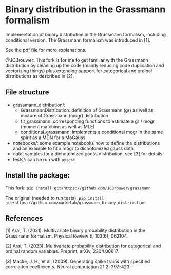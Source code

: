 # Binary distribution in the Grassmann formalism
Implementation of binary distribution in the Grassmann formalism, including conditional version.
The Grassmann formalism was introduced in [1].

See the [pdf](https://github.com/mackelab/grassmann_binary_distribution/blob/main/notes_grassmann_formalism.pdf)  file for more explanations.

@JCBrouwer: This fork is for me to get familiar with the Grassmann distribution by cleaning up the code (mainly reducing code duplication and vectorizing things) plus extending support for categorical and ordinal distributions as described in [2].

## File structure
- grassmann_distribution/:
  - GrassmannDistribution: definition of Grassmann (gr) as well as mixture of Grassmann (mogr) distribution
  - fit_grassmann: corresponding functions to estimate a gr / mogr (moment matching as well as MLE)
  - conditional_grassmann: implements a conditional mogr in the same spirit as a MDN for a MoGauss
- notebooks/: some example notebooks how to define the distributions and an example to fit a mogr to dichotomized gauss data
- data: samples for a dichotomized gauss distribution, see [3] for details.
- tests/: can be run with `pytest`

## Install the package:

This fork:
`pip install git+https://github.com/JCBrouwer/grassmann`

The original (needed to run tests):
`pip install git+https://github.com/mackelab/grassmann_binary_distribution`

## References

[1] Arai, T. (2021). Multivariate binary probability distribution in the Grassmann formalism. Physical Review E, 103(6), 062104.

[2] Arai, T. (2023). Multivariate probability distribution for categorical and ordinal random variables. Preprint, arXiv, 2304.00617.

[3] Macke, J. H., et al. (2009). Generating spike trains with specified correlation coefficients. Neural computation 21.2: 397-423.
